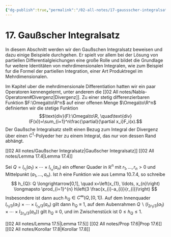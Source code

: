 ```yaml
---
{"dg-publish":true,"permalink":"/02-all-notes/17-gaussscher-integralsatz/","dgHomeLink":true,"dgPassFrontmatter":false}
---
```


# 17. Gaußscher Integralsatz
In diesem Abschnitt werden wir den Gaußschen Integralsatz beweisen und dazu einige Beispiele durchgehen. Er spielt vor allem bei der Lösung von partiellen Differentialgleichungen eine große Rolle und bildet die Grundlage fur weitere Identitäten von mehrdimensionalen Integralen, wie zum Beispiel fur die Formel der partiellen Integration, einer Art Produktregel im Mehrdimensionalen. 

Im Kapitel uber die mehrdimensionale Differentiation hatten wir ein paar Operatoren kennengelernt, unter anderem die [[02 All notes/Nabla-Operatoren#Divergenz|Divergenz]]. Zu einer stetig differenzierbaren Funktion $F:\Omega\to\R^n$ auf einer offenen Menge $\Omega\to\R^n$ definierten wir die stetige Funktion $$\text{div}(F):\Omega\to\R, \quad\text{div}(F(x))=\sum_{i=1}^n\frac{\partial}{\partial x_i}F_i(x).$$
Der Gaußsche Integralsatz stellt einen Bezug zum Integral der Divergenz über einen $C^1$-Polyeder her zu einem Integral, das nur von dessen Rand abhängt. 

[[02 All notes/Gaußscher Integralsatz|Gaußscher Integralsatz]]
[[02 All notes/Lemma 17.4|Lemma 17.4]]

Sei $Q=I_{r_{1}}\left(a_{1}\right) \times \cdots \times I_{r_{n}}\left(a_{n}\right)$ ein offener Quader in $\mathbb{R}^{n}$ mit $r_{1}, \ldots, r_{n}>0$ und Mittelpunkt $\left(a_{1}, \ldots, a_{n}\right) .$ Ist $h$ eine Funktion wie aus Lemma 10.7.4, so schreibe
$$
h_{Q}: Q \longrightarrow[0,1], \quad x=\left(x_{1}, \ldots, x_{n}\right) \longmapsto \prod_{i=1}^{n} h\left(3 \frac{x_{i}-a_{i}}{r_{i}}\right)
$$
Insbesondere ist dann auch $h_{Q} \in C^{\infty}(Q,[0,1]) .$ Auf dem Innenquader $I_{r_{1} / 3}\left(a_{1}\right) \times \cdots \times I_{r_{n} / 3}\left(a_{n}\right)$ gilt dann $h_{Q} \equiv 1$, auf dem Aubenrahmen $Q \backslash\left(I_{2 r_{1} / 3}\left(a_{1}\right) \times \cdots \times I_{2 r_{n} / 3}\left(a_{n}\right)\right)$ gilt $h_{Q} \equiv 0$, und im Zwischenstück ist $0 \leq h_{Q} \leq 1$.

[[02 All notes/Lemma 17.5|Lemma 17.5]]
[[02 All notes/Prop 17.6|Prop 17.6]]
[[02 All notes/Korollar 17.8|Korollar 17.8]]

